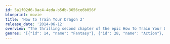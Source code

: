 ```yaml
---
id: 5a1f02d6-8ac4-4eda-b5db-3656ce6b056f
blueprint: movie
title: 'How to Train Your Dragon 2'
release_date: '2014-06-12'
overview: "The thrilling second chapter of the epic How To Train Your Dragon trilogy brings back the fantastical world of Hiccup and Toothless five years later. While Astrid, Snotlout and the rest of the gang are challenging each other to dragon races (the island's new favorite contact sport), the now inseparable pair journey through the skies, charting unmapped territories and exploring new worlds. When one of their adventures leads to the discovery of a secret ice cave that is home to hundreds of new wild dragons and the mysterious Dragon Rider, the two friends find themselves at the center of a battle to protect the peace."
genres: '[{"id": 14, "name": "Fantasy"}, {"id": 28, "name": "Action"}, {"id": 12, "name": "Adventure"}, {"id": 16, "name": "Animation"}, {"id": 35, "name": "Comedy"}, {"id": 10751, "name": "Family"}]'
---
```

